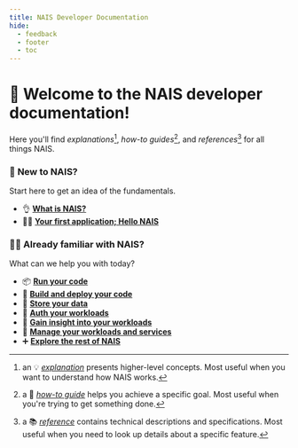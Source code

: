 ```yaml
---
title: NAIS Developer Documentation
hide:
  - feedback
  - footer
  - toc
---
```

<!-- This hides the edit button on the start page -->
<style>
  .md-content__button {
    display: none;
  }
</style>

# :wave: **Welcome to the NAIS developer documentation!**

Here you'll find _explanations_[^1], _how-to guides_[^2], and _references_[^3] for all things NAIS.

### :seedling: **New to NAIS?**

Start here to get an idea of the fundamentals.

<div class="grid cards" markdown>

- :ok_hand: [**What is NAIS?**](explanations/nais.md)
- :student: [**Your first application; Hello NAIS**](tutorials/hello-nais.md)

</div>

### :technologist: **Already familiar with NAIS?**

What can we help you with today?

<div class="grid cards" markdown>

- :package: [**Run your code**](workloads/README.md)
- :rocket: [**Build and deploy your code**](build/README.md)
- :open_file_folder: [**Store your data**](persistence/README.md)
- :closed_lock_with_key: [**Auth your workloads**](auth/README.md)
- :telescope: [**Gain insight into your workloads**](observability/README.md)
- :wrench: [**Manage your workloads and services**](operate/README.md)
- :heavy_plus_sign: [**Explore the rest of NAIS**](services/README.md)

</div>

[^1]: an :bulb: [_explanation_](tags.md#explanation) presents higher-level concepts. Most useful when you want to understand how NAIS works.
[^2]: a :dart: [_how-to guide_](tags.md#how-to) helps you achieve a specific goal. Most useful when you're trying to get something done.
[^3]: a :books: [_reference_](tags.md#reference) contains technical descriptions and specifications. Most useful when you need to look up details about a specific feature.
